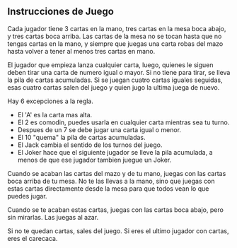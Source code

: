 ## Instrucciones de Juego

Cada jugador tiene 3 cartas en la mano, tres cartas en la mesa boca abajo, y
tres cartas boca arriba. Las cartas de la mesa no se tocan hasta que no tengas
cartas en la mano, y siempre que juegas una carta robas del mazo hasta volver
a tener al menos tres cartas en mano.

El jugador que empieza lanza cualquier carta, luego, quienes le siguen deben
tirar una carta de numero igual o mayor. Si no tiene para tirar, se lleva la
pila de cartas acumuladas. Si se juegan cuatro cartas iguales seguidas, esas
cuatro cartas salen del juego y quien jugo la ultima juega de nuevo.

Hay 6 excepciones a la regla.

- El 'A' es la carta mas alta.
- El 2 es comodin, puedes usarla en cualquier carta mientras sea tu turno.
- Despues de un 7 se debe jugar una carta igual o menor.
- El 10 "quema" la pila de cartas acumuladas.
- El Jack cambia el sentido de los turnos del juego.
- El Joker hace que el siguiente jugador se lleve la pila acumulada, a menos
  de que ese jugador tambien juegue un Joker.

Cuando se acaban las cartas del mazo y de tu mano, juegas con las cartas boca
arriba de tu mesa. No te las llevas a la mano, sino que juegas con estas cartas
directamente desde la mesa para que todos vean lo que puedes jugar.

Cuando se te acaban estas cartas, juegas con las cartas boca abajo, pero sin
mirarlas. Las juegas al azar.

Si no te quedan cartas, sales del juego. Si eres el ultimo jugador con cartas,
eres el carecaca.
